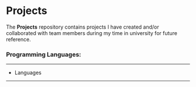# Projects

The **Projects** repository contains projects I have created and/or collaborated with team members during my time in university for future reference.

### Programming Languages:
***
* Languages
***
